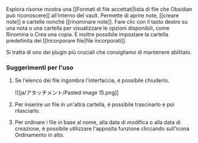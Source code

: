 Esplora risorse mostra una [[Formati di file accettati|lista di file che Obsidian può riconoscere]] all'interno del vault. Permette di aprire note, [[creare note]] e cartelle nonché [[rinominare note]]. Fare clic con il tasto destro su una nota o una cartella per visualizzare le opzioni disponibili, come Rinomina o Crea una copia. È inoltre possibile impostare la cartella predefinita dei [[Incorporare file|file incorporati]].

Si tratta di uno dei plugin più cruciali che consigliamo di mantenere abilitato.

### Suggerimenti per l'uso

1. Se l'elenco dei file ingombra l'interfaccia, è possibile chiuderlo.

	![[ja/アタッチメント/Pasted image 15.png]]

2. Per inserire un file in un'altra cartella, è possibile trascinarlo e poi rilasciarlo.

3. Per ordinare i file in base al nome, alla data di modifica o alla data di creazione, è possibile utilizzare l'apposita funzione cliccando sull'icona Ordinamento in alto.